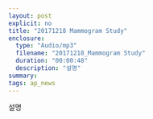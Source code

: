 ```yaml
---
layout: post
explicit: no
title: "20171218 Mammogram Study"
enclosure:
  type: "Audio/mp3"
  filename: "20171218_Mammogram Study"
  duration: "00:00:48"
  description: "설명"
summary:
tags: ap_news
---
```


설명
